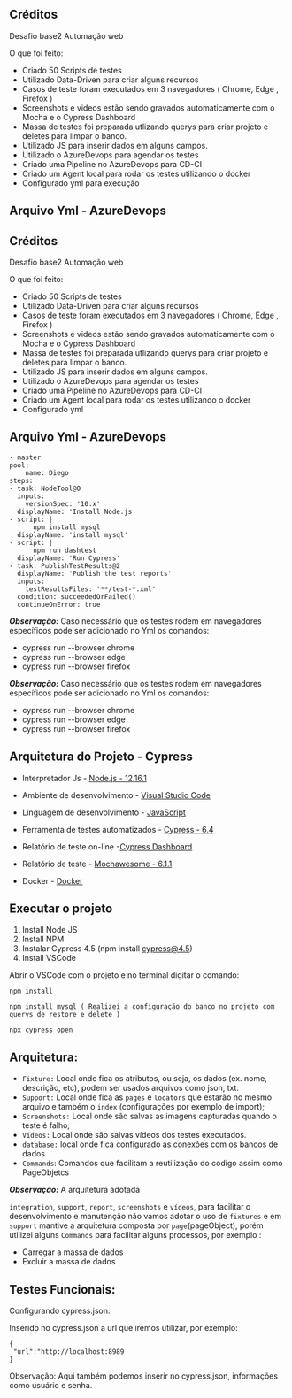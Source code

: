 ## Créditos
  
Desafio base2 Automação web

O que foi feito:

- Criado 50 Scripts de testes 
- Utilizado Data-Driven para criar alguns recursos
- Casos de teste foram executados em 3 navegadores ( Chrome, Edge , Firefox )
- Screenshots e videos estão sendo gravados automaticamente com o Mocha e o Cypress Dashboard
- Massa de testes foi preparada utlizando querys para criar projeto e deletes para limpar o banco.
- Utilizado JS para inserir dados em alguns campos.
- Utilizado o AzureDevops para agendar os testes
- Criado uma Pipeline no AzureDevops para CD-CI
- Criado um Agent local para rodar os testes utilizando o docker 
- Configurado yml para execução

## Arquivo Yml - AzureDevops
## Créditos
  
Desafio base2 Automação web

O que foi feito:

- Criado 50 Scripts de testes 
- Utilizado Data-Driven para criar alguns recursos
- Casos de teste foram executados em 3 navegadores ( Chrome, Edge , Firefox )
- Screenshots e videos estão sendo gravados automaticamente com o Mocha e o Cypress Dashboard
- Massa de testes foi preparada utlizando querys para criar projeto e deletes para limpar o banco.
- Utilizado JS para inserir dados em alguns campos.
- Utilizado o AzureDevops para agendar os testes
- Criado uma Pipeline no AzureDevops para CD-CI
- Criado um Agent local para rodar os testes utilizando o docker 
- Configurado yml 

## Arquivo Yml - AzureDevops
```
- master
pool:
    name: Diego
steps:
- task: NodeTool@0
  inputs:
    versionSpec: '10.x'
  displayName: 'Install Node.js'
- script: |
      npm install mysql
  displayName: 'install mysql'
- script: |
      npm run dashtest
  displayName: 'Run Cypress'
- task: PublishTestResults@2
  displayName: 'Publish the test reports'
  inputs:
    testResultsFiles: '**/test-*.xml'
  condition: succeededOrFailed()
  continueOnError: true
  ```
***Observação:*** Caso necessário que os testes rodem em navegadores específicos pode ser adicionado no Yml os comandos:
- cypress run --browser chrome
- cypress run --browser edge
- cypress run --browser firefox



***Observação:*** Caso necessário que os testes rodem em navegadores específicos pode ser adicionado no Yml os comandos:
- cypress run --browser chrome
- cypress run --browser edge
- cypress run --browser firefox



## Arquitetura do Projeto - Cypress

- Interpretador Js - [Node.js - 12.16.1](https://nodejs.org/en/)

- Ambiente de desenvolvimento - [Visual Studio Code](https://code.visualstudio.com)

- Linguagem de desenvolvimento - [JavaScript](https://www.javascript.com)

- Ferramenta de testes automatizados - [Cypress - 6.4](http://cypress.io)

- Relatório de teste on-line -[Cypress Dashboard](https://dashboard.cypress.io/)

- Relatório de teste - [Mochawesome - 6.1.1](https://www.npmjs.com/package/mochawesome)

- Docker - [Docker](https://www.docker.com/get-started)

## Executar o projeto

 1. Install Node JS 
 2. Install NPM 
 3. Instalar Cypress 4.5 (npm install cypress@4.5)
 4. Install VSCode


Abrir o VSCode com o projeto e no terminal digitar o comando:

    npm install
    
    npm install mysql ( Realizei a configuração do banco no projeto com querys de restore e delete )

    npx cypress open
    
## Arquitetura:

-  `Fixture:` Local onde fica os atributos, ou seja, os dados (ex. nome, descrição, etc), podem ser usados arquivos como json, txt.
-  `Support:` Local onde fica as  `pages`  e `locators` que estarão no mesmo arquivo e também o `index` (configurações por exemplo de import);
-  `Screenshots:` Local onde são salvas as imagens capturadas quando o teste é falho;
-  `Vídeos:` Local onde são salvas vídeos dos testes executados.
-  `database:` local onde fica configurado as conexões com os bancos de dados
-  `Commands`: Comandos que facilitam a reutilização do codigo assim como PageObjetcs

***Observação:*** A arquitetura adotada

`integration`, `support`, `report`, `screenshots` e `vídeos`, para facilitar o desenvolvimento e manutenção não vamos adotar o uso de `fixtures` e em `support` mantive a arquitetura composta por `page`(pageObject), porém utilizei alguns `Commands` para facilitar alguns processos, por exemplo : 

- Carregar a massa de dados
- Excluir a massa de dados

  
## Testes Funcionais:
Configurando cypress.json:

Inserido no cypress.json a url que iremos utilizar, por exemplo:

    {
     "url":"http://localhost:8989
    }

 Observação: Aqui também podemos inserir no cypress.json, informações como usuário e senha.


